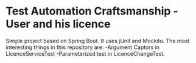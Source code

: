 # Test Automation Craftsmanship - User and his licence

Simple project based on Spring Boot.
It uses jUnit and Mockito. 
The most interesting things in this repository are: 
-Argument Captors in LicenceServiceTest
-Parameterized test in LicenceChangeTest.
